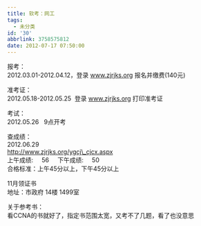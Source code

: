 ```yaml
---
title: 软考：网工
tags:
  - 未分类
id: '30'
abbrlink: 3758575812
date: 2012-07-17 07:50:00
---
```


报考：  
2012.03.01-2012.04.12，登录 www.zjrjks.org 报名并缴费(140元)  
  
准考证：  
2012.05.18-2012.05.25  登录 www.zjrjks.org 打印准考证  
  
考试：  
2012.05.26   9点开考  
  
  
查成绩：  
2012.06.29  
http://www.zjrjks.org/ygcj\_cjcx.aspx  
上午成绩:     56     下午成绩:     50  
合格标准：上午45分以上，下午45分以上  
  
11月领证书  
地址：市政府 14楼 1499室  
  
  
  
关于参考书：  
看CCNA的书就好了，指定书范围太宽，又考不了几题，看了也没意思
